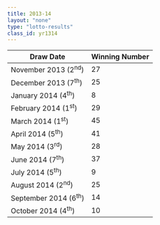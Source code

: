 ```yaml
---
title: 2013-14
layout: "none"
type: "lotto-results"
class_id: yr1314
---
```


<table summary="First column draw date, second draw number" class="bordered centered highlight">
<thead>
  <tr>
    <th>Draw Date</th>
    <th>Winning Number</th>
  </tr>
</thead>
<tbody>
  <tr>
    <td>November 2013 (2<sup>nd</sup>)</td>
    <td>27</td>
  </tr>
  <tr>
    <td>December 2013 (7<sup>th</sup>)</td>
    <td>25</td>
  </tr>
  <tr>
    <td>January 2014 (4<sup>th</sup>)</td>
    <td>8</td>
  </tr>
  <tr>
    <td>February 2014 (1<sup>st</sup>)</td>
    <td>29</td>
  </tr>
  <tr>
    <td>March 2014 (1<sup>st</sup>)</td>
    <td>45</td>
  </tr>
  <tr>
    <td>April 2014 (5<sup>th</sup>)</td>
    <td>41</td>
  </tr>
  <tr>
    <td>May 2014 (3<sup>rd</sup>)</td>
    <td>28</td>
  </tr>
  <tr>
    <td>June 2014 (7<sup>th</sup>)</td>
    <td>37</td>
  </tr>
  <tr>
    <td>July 2014 (5<sup>th</sup>)</td>
    <td>9</td>
  </tr>
  <tr>
    <td>August 2014 (2<sup>nd</sup>)</td>
    <td>25</td>
  </tr>
  <tr>
    <td>September 2014 (6<sup>th</sup>)</td>
    <td>14</td>
  </tr>
  <tr>
    <td>October 2014 (4<sup>th</sup>)</td>
    <td>10</td>
  </tr>
</tbody>
</table>